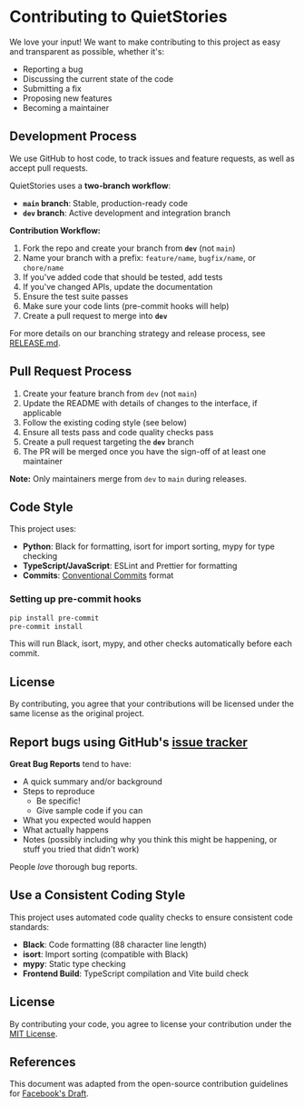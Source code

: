 # Contributing to QuietStories

We love your input! We want to make contributing to this project as easy and transparent as possible, whether it's:

- Reporting a bug
- Discussing the current state of the code
- Submitting a fix
- Proposing new features
- Becoming a maintainer

## Development Process

We use GitHub to host code, to track issues and feature requests, as well as accept pull requests.

QuietStories uses a **two-branch workflow**:
- **`main` branch**: Stable, production-ready code
- **`dev` branch**: Active development and integration branch

**Contribution Workflow:**

1. Fork the repo and create your branch from **`dev`** (not `main`)
2. Name your branch with a prefix: `feature/name`, `bugfix/name`, or `chore/name`
3. If you've added code that should be tested, add tests
4. If you've changed APIs, update the documentation
5. Ensure the test suite passes
6. Make sure your code lints (pre-commit hooks will help)
7. Create a pull request to merge into **`dev`**

For more details on our branching strategy and release process, see [RELEASE.md](./RELEASE.md).

## Pull Request Process

1. Create your feature branch from `dev` (not `main`)
2. Update the README with details of changes to the interface, if applicable
3. Follow the existing coding style (see below)
4. Ensure all tests pass and code quality checks pass
5. Create a pull request targeting the **`dev`** branch
6. The PR will be merged once you have the sign-off of at least one maintainer

**Note:** Only maintainers merge from `dev` to `main` during releases.

## Code Style

This project uses:
- **Python**: Black for formatting, isort for import sorting, mypy for type checking
- **TypeScript/JavaScript**: ESLint and Prettier for formatting
- **Commits**: [Conventional Commits](https://conventionalcommits.org/) format

### Setting up pre-commit hooks

```bash
pip install pre-commit
pre-commit install
```

This will run Black, isort, mypy, and other checks automatically before each commit.

## License

By contributing, you agree that your contributions will be licensed under the same license as the original project.

## Report bugs using GitHub's [issue tracker](https://github.com/AB-Law/QuietStories/issues)

**Great Bug Reports** tend to have:

- A quick summary and/or background
- Steps to reproduce
  - Be specific!
  - Give sample code if you can
- What you expected would happen
- What actually happens
- Notes (possibly including why you think this might be happening, or stuff you tried that didn't work)

People *love* thorough bug reports.

## Use a Consistent Coding Style

This project uses automated code quality checks to ensure consistent code standards:

- **Black**: Code formatting (88 character line length)
- **isort**: Import sorting (compatible with Black)
- **mypy**: Static type checking
- **Frontend Build**: TypeScript compilation and Vite build check

## License

By contributing your code, you agree to license your contribution under the [MIT License](LICENSE).

## References

This document was adapted from the open-source contribution guidelines for [Facebook's Draft](https://github.com/facebook/draft-js/blob/a9316a723f9e918afde44dea68b5f9f39b7d9b00/CONTRIBUTING.md).
